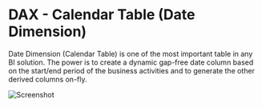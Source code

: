 # DAX - Calendar Table (Date Dimension)
Date Dimension (Calendar Table) is one of the most important table in any BI solution. The power is to create a dynamic gap-free date column based on the start/end period of the business activities and to generate the other derived columns on-fly.

![Screenshot](https://github.com/NajiElKotob/DAX_CalendarTable/blob/master/DAX_CalendarTable.JPG)
